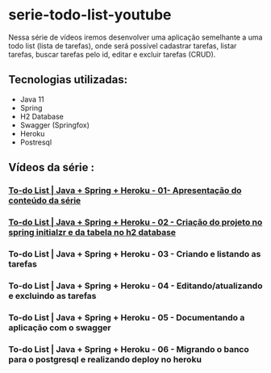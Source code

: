 # serie-todo-list-youtube

Nessa série de vídeos iremos desenvolver uma aplicação semelhante a uma todo list (lista de tarefas), onde será possível cadastrar tarefas, listar tarefas, buscar tarefas pelo id, editar e excluir tarefas (CRUD).



## Tecnologias utilizadas:

- Java 11
- Spring 
- H2 Database
- Swagger (Springfox)
- Heroku
- Postresql


## Vídeos da série :

### [To-do List | Java + Spring + Heroku - 01- Apresentação do conteúdo da série](https://www.youtube.com/watch?v=un7EgWqgNMs&t=116s)


### [To-do List | Java  + Spring + Heroku - 02 - Criação do projeto no spring initialzr e da tabela no h2 database](https://www.youtube.com/watch?v=x0QtRR0Gp40)


### To-do List | Java + Spring + Heroku - 03 - Criando e listando as tarefas


### To-do List |  Java + Spring + Heroku - 04 - Editando/atualizando e excluindo as tarefas


### To-do List |  Java + Spring + Heroku - 05 - Documentando a aplicação com o swagger


### To-do List | Java + Spring + Heroku - 06 - Migrando o banco para o postgresql e realizando deploy no heroku












